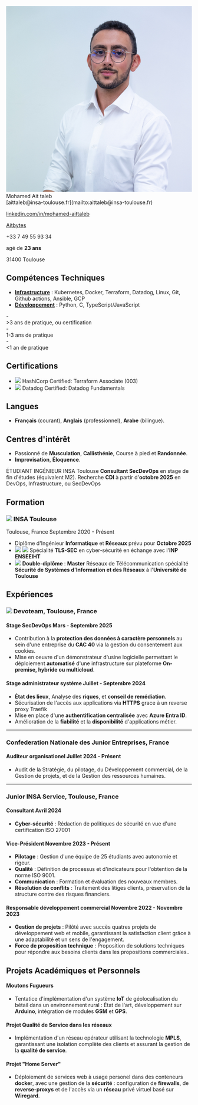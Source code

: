 
<div class="content-wrapper">
<div class="left-column">

<div class="header">

<img src="./71.jpg" class="profile_pic">
<div class="contact-info">

<span class="info">
<span class="name">Mohamed Ait taleb</span>

<div class="info_2">
<i class="fa fa-envelope-o" aria-hidden="true"></i> [aittaleb@insa-toulouse.fr](mailto:aittaleb@insa-toulouse.fr) 


<i class="fa fa-linkedin" aria-hidden="true"></i> [linkedin.com/in/mohamed-aittaleb](https://www.linkedin.com/in/mohamed-aittaleb-84249325a/) 


<i class="fa fa-github" aria-hidden="true"></i> [Aitbytes](https://github.com/Aitbytes)

<i class="fa fa-phone"></i>+33 7 49 55 93 34 

<i class="fa fa-calendar" aria-hidden="true"></i> agé de **23 ans**

<i class="fa fa-home" aria-hidden="true"></i> 31400 Toulouse

</div>
</div>



</div>

## Compétences Techniques

- <u>**Infrastructure**</u> :<span class="mastered"> Kubernetes, Docker, Terraform, Datadog, Linux, Git</span>, <span class="ammateur">Github actions</span>, <span class="familiar">Ansible, GCP</span> 
- <u>**Développement**</u> : <span class="mastered">Python, C, TypeScript/JavaScript</span>  

<div class="legend">
- <div class="mastered"><i class="fa fa-square" aria-hidden="true"></i>  &gt;3 ans de pratique, ou certification</div>
- <div class="ammateur"><i class="fa fa-square" aria-hidden="true"></i> 1-3 ans de pratique</div>
- <div class="familiar"><i class="fa fa-square" aria-hidden="true"></i> &lt;1 an de pratique</div>
</div>

## Certifications
- <img src="./hashicorp_logo.jpg" class="logo"> HashiCorp Certified: Terraform Associate (003)
- <img src="./datadog_logo.jpg" class="logo"> Datadog Certified: Datadog Fundamentals

## Langues 

- **Français** (courant), **Anglais** (professionnel), **Arabe** (bilingue).

## Centres d'intérêt

- Passionné de **Musculation**, **Callisthénie**, Course à pied et **Randonnée**.
- **Improvisation**, **Éloquence**.



</div>

</span>

<div class="main-content">

 <span class="intitule">ÉTUDIANT INGÉNIEUR INSA Toulouse</span>
 <span class="sous-intitule">**Consultant SecDevOps** en stage de fin d'études (équivalent M2). Recherche **CDI** à partir d'**octobre 2025** en DevOps, Infrastructure, ou SecDevOps </span>
<!-- <div class="descriptif"> -->
<!---->
<!-- # Recherche -->
<!--  - **Stage** de **fin d'études** de **Mars à Septembre 2025**. -->
<!---->
<!-- </div> -->

## Formation

### <img src="./logo_insa.jpg" class="logo"> INSA Toulouse 
<location>Toulouse, France</location>  <time>Septembre 2020 - Présent</time>

- Diplôme d'Ingénieur **Informatique** et **Réseaux** prévu pour **Octobre 2025**
- <img src="./tls-sec.jpg" class="logo"> <img src="./n7.jpg" class="logo"> Spécialité **TLS-SEC** en cyber-sécurité en échange avec l'**INP ENSEEIHT**
- <img src="./pastille-UT.jpg" class="logo"> **Double-diplôme** : **Master** Réseaux de Télécommunication spécialité **Sécurité de Systèmes d'Information et des Réseaux** à l'**Université de Toulouse** 






## Expériences 
### <img src="./devoteam.jpg" class="logo-entreprise"> Devoteam, Toulouse, France 
#### Stage SecDevOps <time>Mars - Septembre 2025</time>
- Contribution à la **protection des données à caractère personnels** au sein d'une entreprise du **CAC 40** via la gestion du consentement aux cookies.
- Mise en oeuvre d'un démonstrateur d'usine logicielle permettant le déploiement **automatisé** d'une infrastructure sur plateforme **On-premise, hybride ou multicloud**. 

#### Stage administrateur systéme <time>Juillet - Septembre 2024</time>
- **État des lieux**, Analyse des **riques**, et **conseil de remédiation**.
- Sécurisation de l'accès aux applications via **HTTPS** grace à un reverse proxy Traefik 
- Mise en place d'une **authentification centralisée** avec **Azure Entra ID**.
- Amélioration de la **fiabilité** et la **disponibilité** d'applications métier.

----------


### Confederation Nationale des Junior Entreprises, France 
#### Auditeur organisationel <time>Juillet 2024 - Présent</time>
- Audit de la Stratégie, du pilotage, du Développement commercial, de la Gestion de projets, et de la Gestion des ressources humaines.

----------

### Junior INSA Service, Toulouse, France 
#### Consultant <time>Avril 2024</time>

- **Cyber-sécurité** : Rédaction de politiques de sécurité en vue d'une certification ISO 27001

#### Vice-Président <time>Novembre 2023 - Présent</time>

- **Pilotage** : Gestion d'une équipe de 25 étudiants avec autonomie et rigeur.
- **Qualité** : Définition de processus et d'indicateurs pour l'obtention de la norme ISO 9001.
- **Communication** : Formation et évaluation des nouveaux membres.
- **Résolution de conflits** : Traitement des litiges clients, préservation de la structure contre des risques financiers.

#### Responsable développement commercial <time>Novembre 2022 - Novembre 2023</time>

- **Gestion de projets** : Pilôté avec succès quatres projets de développement web et mobile, garantissant la satisfaction client grâce à une adaptabilité et un sens de l'engagement.
- **Force de proposition technique** : Proposition de solutions techniques pour répondre aux besoins clients dans les propositions commerciales..


## Projets Académiques et Personnels

#### Moutons Fugueurs 
- Tentatice d'implémentation d'un système **IoT** de géolocalisation du bétail dans un environnement rural : État de l'art, développement sur **Arduino**, intégration de modules **GSM** et **GPS**.

#### Projet Qualité de Service dans les réseaux
- Implémentation d'un réseau opérateur utilisant la technologie **MPLS**, garantissant une isolation complète des clients et assurant la gestion de la **qualité de service**.

#### Projet "Home Server"
- Déploiement de services web à usage personel dans des conteneurs **docker**, avec une gestion de la **sécurité** : configuration de **firewalls**, de **reverse-proxys** et de l'accès via un **réseau** privé virtuel basé sur **Wiregard**.


</div>
</div>


<script type="text/javascript" src="source/script.js"></script>


